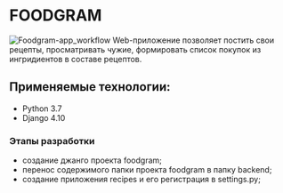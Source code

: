 # FOODGRAM
![Foodgram-app_workflow](https://github.com/Galenfea/foodgram-project-react/actions/workflows/foodgram_workflow.yml/badge.svg)
Web-приложение позволяет постить свои рецепты, просматривать чужие, формировать список покупок из ингридиентов в составе рецептов.


## Применяемые технологии:

- Python 3.7
- Django 4.10


### Этапы разработки
- создание джанго проекта foodgram;
- перенос содержимого папки проекта foodgram в папку backend;
- создание приложения recipes и его регистрация в settings.py;
